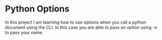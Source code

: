 # Python Options
In this project I am learning how to use options when you call a python document using the CLI.
In this case you are able to pass an option using -n to pass your name. 
